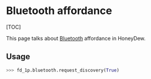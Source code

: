 # Bluetooth affordance

[TOC]

This page talks about [Bluetooth] affordance in HoneyDew.

## Usage
```python
>>> fd_1p.bluetooth.request_discovery(True)
```

[Bluetooth]: ../interfaces/affordances/bluetooth.py
